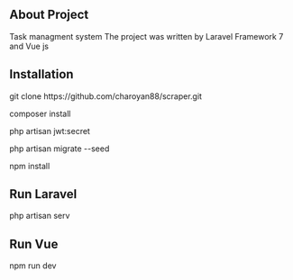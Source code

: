 ## About Project
Task managment system 
The project was written by Laravel Framework 7  and Vue js
## Installation
<p>git clone https://github.com/charoyan88/scraper.git</p>
<p>composer install</p>
<p>php artisan jwt:secret</p>
<p>php artisan migrate --seed</p>
<p>npm install</p>

## Run Laravel
php artisan serv

## Run Vue
npm run dev
